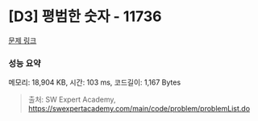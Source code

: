 # [D3] 평범한 숫자 - 11736 

[문제 링크](https://swexpertacademy.com/main/code/problem/problemDetail.do?contestProbId=AXhh-H-KwUcDFARQ) 

### 성능 요약

메모리: 18,904 KB, 시간: 103 ms, 코드길이: 1,167 Bytes



> 출처: SW Expert Academy, https://swexpertacademy.com/main/code/problem/problemList.do